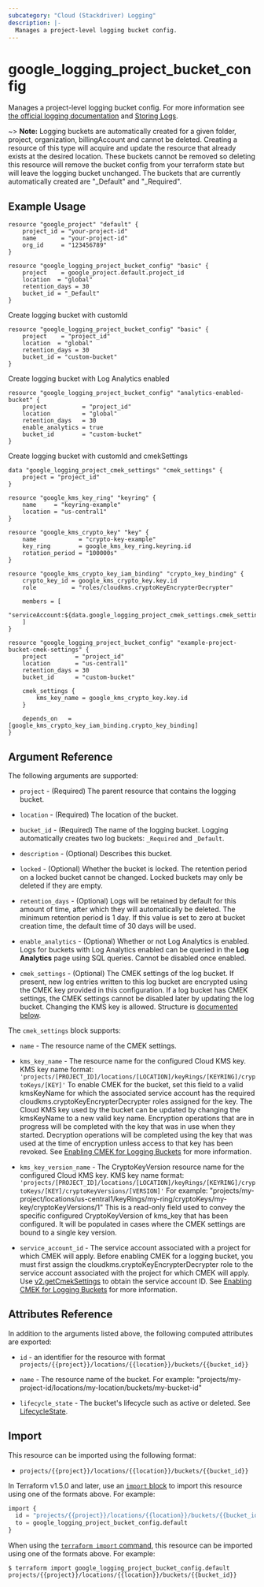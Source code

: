 ```yaml
---
subcategory: "Cloud (Stackdriver) Logging"
description: |-
  Manages a project-level logging bucket config.
---
```


# google\_logging\_project\_bucket\_config

Manages a project-level logging bucket config. For more information see
[the official logging documentation](https://cloud.google.com/logging/docs/) and
[Storing Logs](https://cloud.google.com/logging/docs/storage).

~> **Note:** Logging buckets are automatically created for a given folder, project, organization, billingAccount and cannot be deleted. Creating a resource of this type will acquire and update the resource that already exists at the desired location. These buckets cannot be removed so deleting this resource will remove the bucket config from your terraform state but will leave the logging bucket unchanged. The buckets that are currently automatically created are "_Default" and "_Required".

## Example Usage

```hcl
resource "google_project" "default" {
	project_id = "your-project-id"
	name       = "your-project-id"
	org_id     = "123456789"
}

resource "google_logging_project_bucket_config" "basic" {
	project    = google_project.default.project_id
	location  = "global"
	retention_days = 30
	bucket_id = "_Default"
}
```

Create logging bucket with customId

```hcl
resource "google_logging_project_bucket_config" "basic" {
	project    = "project_id"
	location  = "global"
	retention_days = 30
	bucket_id = "custom-bucket"
}
```

Create logging bucket with Log Analytics enabled

```hcl
resource "google_logging_project_bucket_config" "analytics-enabled-bucket" {
	project          = "project_id"
	location         = "global"
	retention_days   = 30
	enable_analytics = true
	bucket_id        = "custom-bucket"
}
```

Create logging bucket with customId and cmekSettings

```hcl
data "google_logging_project_cmek_settings" "cmek_settings" {
	project = "project_id"
}

resource "google_kms_key_ring" "keyring" {
	name     = "keyring-example"
	location = "us-central1"
}

resource "google_kms_crypto_key" "key" {
	name            = "crypto-key-example"
	key_ring        = google_kms_key_ring.keyring.id
	rotation_period = "100000s"
}

resource "google_kms_crypto_key_iam_binding" "crypto_key_binding" {
	crypto_key_id = google_kms_crypto_key.key.id
	role          = "roles/cloudkms.cryptoKeyEncrypterDecrypter"
	
	members = [
		"serviceAccount:${data.google_logging_project_cmek_settings.cmek_settings.service_account_id}",
	]
}

resource "google_logging_project_bucket_config" "example-project-bucket-cmek-settings" {
	project        = "project_id"
	location       = "us-central1"
	retention_days = 30
	bucket_id      = "custom-bucket"

	cmek_settings {
		kms_key_name = google_kms_crypto_key.key.id
	}

	depends_on   = [google_kms_crypto_key_iam_binding.crypto_key_binding]
}
```

## Argument Reference

The following arguments are supported:

* `project` - (Required) The parent resource that contains the logging bucket.

* `location` - (Required) The location of the bucket.

* `bucket_id` - (Required) The name of the logging bucket. Logging automatically creates two log buckets: `_Required` and `_Default`.

* `description` - (Optional) Describes this bucket.

* `locked` - (Optional) Whether the bucket is locked. The retention period on a locked bucket cannot be changed. Locked buckets may only be deleted if they are empty.

* `retention_days` - (Optional) Logs will be retained by default for this amount of time, after which they will automatically be deleted. The minimum retention period is 1 day. If this value is set to zero at bucket creation time, the default time of 30 days will be used.

* `enable_analytics` - (Optional) Whether or not Log Analytics is enabled. Logs for buckets with Log Analytics enabled can be queried in the **Log Analytics** page using SQL queries. Cannot be disabled once enabled.

* `cmek_settings` - (Optional) The CMEK settings of the log bucket. If present, new log entries written to this log bucket are encrypted using the CMEK key provided in this configuration. If a log bucket has CMEK settings, the CMEK settings cannot be disabled later by updating the log bucket. Changing the KMS key is allowed. Structure is [documented below](#nested_cmek_settings).


<a name="nested_cmek_settings"></a>The `cmek_settings` block supports:

* `name` - The resource name of the CMEK settings.

* `kms_key_name` - The resource name for the configured Cloud KMS key.
KMS key name format:
`'projects/[PROJECT_ID]/locations/[LOCATION]/keyRings/[KEYRING]/cryptoKeys/[KEY]'`
To enable CMEK for the bucket, set this field to a valid kmsKeyName for which the associated service account has the required cloudkms.cryptoKeyEncrypterDecrypter roles assigned for the key.
The Cloud KMS key used by the bucket can be updated by changing the kmsKeyName to a new valid key name. Encryption operations that are in progress will be completed with the key that was in use when they started. Decryption operations will be completed using the key that was used at the time of encryption unless access to that key has been revoked.
See [Enabling CMEK for Logging Buckets](https://cloud.google.com/logging/docs/routing/managed-encryption-storage) for more information.

* `kms_key_version_name` - The CryptoKeyVersion resource name for the configured Cloud KMS key.
KMS key name format:
`'projects/[PROJECT_ID]/locations/[LOCATION]/keyRings/[KEYRING]/cryptoKeys/[KEY]/cryptoKeyVersions/[VERSION]'`
For example:
"projects/my-project/locations/us-central1/keyRings/my-ring/cryptoKeys/my-key/cryptoKeyVersions/1"
This is a read-only field used to convey the specific configured CryptoKeyVersion of kms_key that has been configured. It will be populated in cases where the CMEK settings are bound to a single key version.

* `service_account_id` - The service account associated with a project for which CMEK will apply.
Before enabling CMEK for a logging bucket, you must first assign the cloudkms.cryptoKeyEncrypterDecrypter role to the service account associated with the project for which CMEK will apply. Use [v2.getCmekSettings](https://cloud.google.com/logging/docs/reference/v2/rest/v2/TopLevel/getCmekSettings#google.logging.v2.ConfigServiceV2.GetCmekSettings) to obtain the service account ID.
See [Enabling CMEK for Logging Buckets](https://cloud.google.com/logging/docs/routing/managed-encryption-storage) for more information.

## Attributes Reference

In addition to the arguments listed above, the following computed attributes are
exported:

* `id` - an identifier for the resource with format `projects/{{project}}/locations/{{location}}/buckets/{{bucket_id}}`

* `name` -  The resource name of the bucket. For example: "projects/my-project-id/locations/my-location/buckets/my-bucket-id"

* `lifecycle_state` -  The bucket's lifecycle such as active or deleted. See [LifecycleState](https://cloud.google.com/logging/docs/reference/v2/rest/v2/billingAccounts.buckets#LogBucket.LifecycleState).

## Import

This resource can be imported using the following format:

* `projects/{{project}}/locations/{{location}}/buckets/{{bucket_id}}`

In Terraform v1.5.0 and later, use an [`import` block](https://developer.hashicorp.com/terraform/language/import) to import this resource using one of the formats above. For example:

```tf
import {
  id = "projects/{{project}}/locations/{{location}}/buckets/{{bucket_id}}"
  to = google_logging_project_bucket_config.default
}
```

When using the [`terraform import` command](https://developer.hashicorp.com/terraform/cli/commands/import), this resource can be imported using one of the formats above. For example:

```
$ terraform import google_logging_project_bucket_config.default projects/{{project}}/locations/{{location}}/buckets/{{bucket_id}}
```
